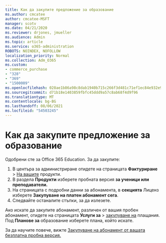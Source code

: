 ```yaml
---
title: Как да закупите предложение за образование
ms.author: cmcatee
author: cmcatee-MSFT
manager: scotv
ms.date: 04/21/2020
ms.reviewer: drjones, jmueller
ms.audience: Admin
ms.topic: article
ms.service: o365-administration
ROBOTS: NOINDEX, NOFOLLOW
localization_priority: Normal
ms.collection: Adm_O365
ms.custom:
- commerce_purchase
- "328"
- "369"
- "1500009"
ms.openlocfilehash: 028ae1b86a98c8dab1940b715c266f3d481c71ef1ec84e932e9c74817bccdef5
ms.sourcegitcommit: d71b18e1403859fbfc45ddd9a57c8ab68f4d9f96
ms.translationtype: MT
ms.contentlocale: bg-BG
ms.lasthandoff: 08/06/2021
ms.locfileid: "54503245"
---
```

# <a name="how-to-purchase-an-education-offer"></a>Как да закупите предложение за образование

Одобрени сте за Office 365 Education. За да закупите:
  
1. В центъра за администриране отидете на страницата **Фактуриране** \> [На вашите](https://go.microsoft.com/fwlink/p/?linkid=842054) продукти.
2. В раздела **Продукти** изберете пробната версия **за ученици или преподаватели.**
3. На страницата с подробни данни за абонамента, в **секцията** Лиценз изберете **Закупуване на платен абонамент сега**.
4. Следвайте останалите стъпки, за да излезете.

Ако искате да закупите абонамент, различен от вашия пробен абонамент, отидете на страницата **Услуги за** \> [закупуване на](https://go.microsoft.com/fwlink/p/?linkid=868433) плащания. Под **Планове за** образование изберете плана, който искате.

За да научите повече, вижте [Закупуване на абонамент от вашата безплатна пробна версия.](/microsoft-365/commerce/try-or-buy-microsoft-365#buy-a-subscription-from-your-free-trial)